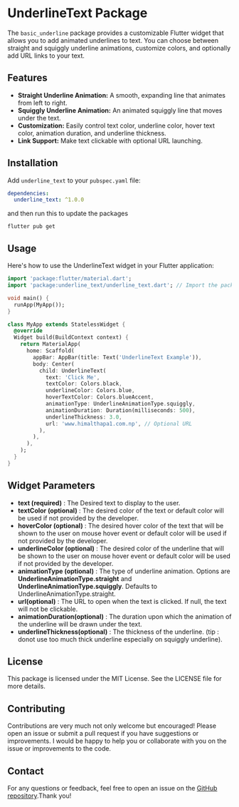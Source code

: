 # UnderlineText Package

The `basic_underline` package provides a customizable Flutter widget that allows you to add animated underlines to text. You can choose between straight and squiggly underline animations, customize colors, and optionally add URL links to your text.

## Features

- **Straight Underline Animation:** A smooth, expanding line that animates from left to right.
- **Squiggly Underline Animation:** An animated squiggly line that moves under the text.
- **Customization:** Easily control text color, underline color, hover text color, animation duration, and underline thickness.
- **Link Support:** Make text clickable with optional URL launching.

## Installation

Add `underline_text` to your `pubspec.yaml` file:

```yaml
dependencies:
  underline_text: ^1.0.0
```
and then run this to update the packages
```
flutter pub get
```

## Usage

Here's how to use the UnderlineText widget in your Flutter application:
```dart
import 'package:flutter/material.dart';
import 'package:underline_text/underline_text.dart'; // Import the package

void main() {
  runApp(MyApp());
}

class MyApp extends StatelessWidget {
  @override
  Widget build(BuildContext context) {
    return MaterialApp(
      home: Scaffold(
        appBar: AppBar(title: Text('UnderlineText Example')),
        body: Center(
          child: UnderlineText(
            text: 'Click Me',
            textColor: Colors.black,
            underlineColor: Colors.blue,
            hoverTextColor: Colors.blueAccent,
            animationType: UnderlineAnimationType.squiggly,
            animationDuration: Duration(milliseconds: 500),
            underlineThickness: 3.0,
            url: 'www.himalthapa1.com.np', // Optional URL
          ),
        ),
      ),
    );
  }
}
```

## Widget Parameters
- **text (required)** : The Desired text to display to the user.
- **textColor (optional)** : The desired color of the text or default color will be used if not provided by the developer.
- **hoverColor (optional)** : The desired hover color of the text that will be shown to the user on mouse hover event or default color will be used if not provided by the developer.
- **underlineColor (optional)** : The desired color of the underline that will be shown to the user on mouse hover event or default color will be used if not provided by the developer.
- **animationType (optional)** : The type of underline animation. Options are **UnderlineAnimationType.straight** and **UnderlineAnimationType.squiggly**. Defaults to UnderlineAnimationType.straight.
- **url(optional)** : The URL to open when the text is clicked. If null, the text will not be clickable.
- **animationDuration(optional)** : The duration upon which the animation of the underline will be drawn under the text.
- **underlineThickness(optional)** : The thickness of the underline. (tip : donot use too much thick underline especially on squiggly underline).

## License
This package is licensed under the MIT License. See the LICENSE file for more details.

## Contributing
Contributions are very much not only welcome but encouraged! Please open an issue or submit a pull request if you have suggestions or improvements. I would be happy to help you or collaborate with you on the issue or improvements to the code.

## Contact
For any questions or feedback, feel free to open an issue on the [GitHub repository](https://github.com/HimalThapaMagar/Most-Basic-Underline.git).Thank you!
